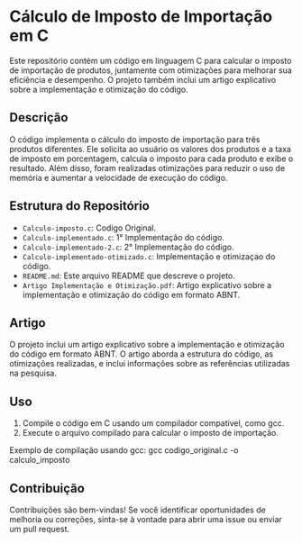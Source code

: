 # Cálculo de Imposto de Importação em C

Este repositório contém um código em linguagem C para calcular o imposto de importação de produtos, juntamente com otimizações para melhorar sua eficiência e desempenho. O projeto também inclui um artigo explicativo sobre a implementação e otimização do código.

## Descrição

O código implementa o cálculo do imposto de importação para três produtos diferentes. Ele solicita ao usuário os valores dos produtos e a taxa de imposto em porcentagem, calcula o imposto para cada produto e exibe o resultado. Além disso, foram realizadas otimizações para reduzir o uso de memória e aumentar a velocidade de execução do código.

## Estrutura do Repositório

- `Calculo-imposto.c`: Codigo Original.
- `Calculo-implementado.c`: 1° Implementação  do código.
-  `Calculo-implementado-2.c`: 2° Implementação  do código.
-  `Calculo-implementado-otimizado.c`: Implementação e otimizaçao  do código.
- `README.md`: Este arquivo README que descreve o projeto.
- `Artigo Implementação e Otimização.pdf`: Artigo explicativo sobre a implementação e otimização do código em formato ABNT.

## Artigo

O projeto inclui um artigo explicativo sobre a implementação e otimização do código em formato ABNT. O artigo aborda a estrutura do código, as otimizações realizadas, e inclui informações sobre as referências utilizadas na pesquisa.

## Uso

1. Compile o código em C usando um compilador compatível, como gcc.
2. Execute o arquivo compilado para calcular o imposto de importação.

Exemplo de compilação usando gcc:
gcc codigo_original.c -o calculo_imposto



## Contribuição

Contribuições são bem-vindas! Se você identificar oportunidades de melhoria ou correções, sinta-se à vontade para abrir uma issue ou enviar um pull request.



